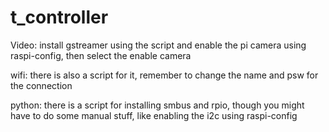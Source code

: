 # t_controller

Video:
	install gstreamer using the script and enable the pi camera using
	raspi-config, then select the enable camera

wifi:
	there is also a script for it, remember to change the name and psw
	for the connection

python:
	there is a script for installing smbus and rpio, though you might
	have to do some manual stuff, like enabling the i2c using raspi-config



